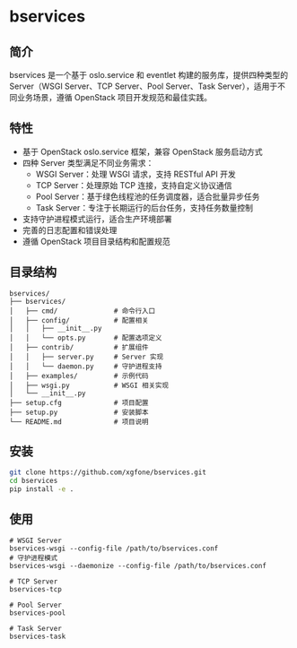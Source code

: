 # bservices

## 简介
bservices 是一个基于 oslo.service 和 eventlet 构建的服务库，提供四种类型的 Server（WSGI Server、TCP Server、Pool Server、Task Server），适用于不同业务场景，遵循 OpenStack 项目开发规范和最佳实践。

## 特性
- 基于 OpenStack oslo.service 框架，兼容 OpenStack 服务启动方式
- 四种 Server 类型满足不同业务需求：
  - WSGI Server：处理 WSGI 请求，支持 RESTful API 开发
  - TCP Server：处理原始 TCP 连接，支持自定义协议通信
  - Pool Server：基于绿色线程池的任务调度器，适合批量异步任务
  - Task Server：专注于长期运行的后台任务，支持任务数量控制
- 支持守护进程模式运行，适合生产环境部署
- 完善的日志配置和错误处理
- 遵循 OpenStack 项目目录结构和配置规范

## 目录结构
```shell
bservices/
├── bservices/
│   ├── cmd/              # 命令行入口
│   ├── config/           # 配置相关
│   │   ├── __init__.py
│   │   └── opts.py       # 配置选项定义
│   ├── contrib/          # 扩展组件
│   │   ├── server.py     # Server 实现
│   │   └── daemon.py     # 守护进程支持
│   ├── examples/         # 示例代码
│   ├── wsgi.py           # WSGI 相关实现
│   └── __init__.py
├── setup.cfg             # 项目配置
├── setup.py              # 安装脚本
└── README.md             # 项目说明
```

## 安装
```bash
git clone https://github.com/xgfone/bservices.git
cd bservices
pip install -e .
```

## 使用

```shell
# WSGI Server
bservices-wsgi --config-file /path/to/bservices.conf
# 守护进程模式
bservices-wsgi --daemonize --config-file /path/to/bservices.conf

# TCP Server
bservices-tcp

# Pool Server
bservices-pool

# Task Server
bservices-task
```